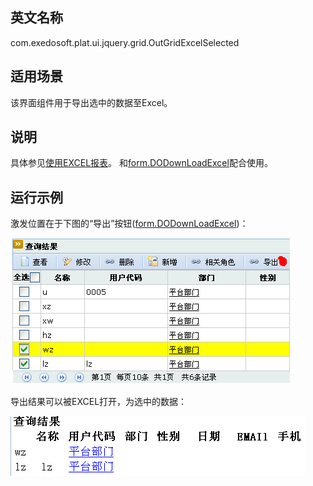 ## 英文名称 ##

com.exedosoft.plat.ui.jquery.grid.OutGridExcelSelected

## 适用场景 ##

该界面组件用于导出选中的数据至Excel。

## 说明 ##

具体参见[使用EXCEL报表](HowToUseExcelReport.md)。
和[form.DODownLoadExcel](form_DODownLoadExcel.md)配合使用。

## 运行示例 ##

激发位置在于下图的“导出”按钮([form.DODownLoadExcel](form_DODownLoadExcel.md))：

<img src='imgs/grid_outgridexcelsele.png' />

导出结果可以被EXCEL打开，为选中的数据：

<img src='imgs/grid_excel_sele.png' />
